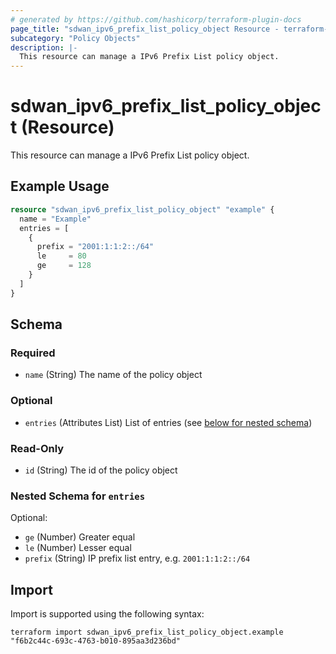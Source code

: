 ```yaml
---
# generated by https://github.com/hashicorp/terraform-plugin-docs
page_title: "sdwan_ipv6_prefix_list_policy_object Resource - terraform-provider-sdwan"
subcategory: "Policy Objects"
description: |-
  This resource can manage a IPv6 Prefix List policy object.
---
```


# sdwan_ipv6_prefix_list_policy_object (Resource)

This resource can manage a IPv6 Prefix List policy object.

## Example Usage

```terraform
resource "sdwan_ipv6_prefix_list_policy_object" "example" {
  name = "Example"
  entries = [
    {
      prefix = "2001:1:1:2::/64"
      le     = 80
      ge     = 128
    }
  ]
}
```

<!-- schema generated by tfplugindocs -->
## Schema

### Required

- `name` (String) The name of the policy object

### Optional

- `entries` (Attributes List) List of entries (see [below for nested schema](#nestedatt--entries))

### Read-Only

- `id` (String) The id of the policy object

<a id="nestedatt--entries"></a>
### Nested Schema for `entries`

Optional:

- `ge` (Number) Greater equal
- `le` (Number) Lesser equal
- `prefix` (String) IP prefix list entry, e.g. `2001:1:1:2::/64`

## Import

Import is supported using the following syntax:

```shell
terraform import sdwan_ipv6_prefix_list_policy_object.example "f6b2c44c-693c-4763-b010-895aa3d236bd"
```
